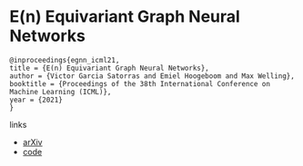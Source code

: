 # E(n) Equivariant Graph Neural Networks

```
@inproceedings{egnn_icml21,
title = {E(n) Equivariant Graph Neural Networks},
author = {Victor Garcia Satorras and Emiel Hoogeboom and Max Welling},
booktitle = {Proceedings of the 38th International Conference on Machine Learning (ICML)},
year = {2021}
}
```

links
- [arXiv](https://arxiv.org/abs/2102.09844)
- [code](https://github.com/vgsatorras/egnn)
